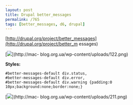 ```yaml
---
layout: post
title: Drupal better_messages
permalink: /765
tags: [better_messages, d6, drupal]
---
```


[http://drupal.org/project/better_messages](http://drupal.org/project/better_m
essages)

[![](http://mac-blog.org.ua/wp-content/uploads/122-199x300.png)](http://mac-
blog.org.ua/wp-content/uploads/122.png)

**Styles:**

    #better-messages-default div.status,
    #better-messages-default div.error,
    #better-messages-default div.warning {padding:0 10px;background:none;border:none;}

[![](http://mac-blog.org.ua/wp-content/uploads/211-300x153.png)](http://mac-
blog.org.ua/wp-content/uploads/211.png)

